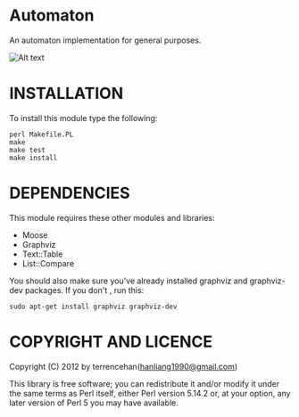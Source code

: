 Automaton
=========

An automaton implementation for general purposes.

![Alt text](https://raw.github.com/terrencehan/Automaton/master/png/nfa.table.png)

INSTALLATION
===

To install this module type the following:

    perl Makefile.PL
    make
    make test
    make install

DEPENDENCIES
===

This module requires these other modules and libraries:

* Moose
* Graphviz
* Text::Table
* List::Compare


You should also make sure you've already installed graphviz and graphviz-dev packages. If you don't , run this:

    sudo apt-get install graphviz graphviz-dev

COPYRIGHT AND LICENCE
===
Copyright (C) 2012 by terrencehan(hanliang1990@gmail.com)

This library is free software; you can redistribute it and/or modify
it under the same terms as Perl itself, either Perl version 5.14.2 or,
at your option, any later version of Perl 5 you may have available.
